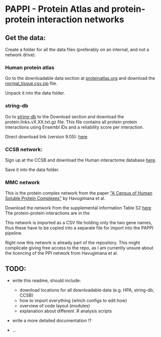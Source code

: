 PAPPI - Protein Atlas and protein-protein interaction networks
==============================================================

Get the data:
----------

Create a folder for all the data files (preferably on an internal, and not a network drive).


### Human protein atlas

Go to the downloadable data section at [proteinatlas.org](http://www.proteinatlas.org/about/download)
and download the [normal_tissue.csv.zip](http://www.proteinatlas.org/download/normal_tissue.csv.zip) file.

Unpack it into the data folder.


### string-db

Go to [string-db](http://string-db.org/) to the Download section
and download the protein.links.vX.XX.txt.gz file. This file contains all protein protein
interactions using Ensembl IDs and a reliability score per interaction.

Direct download link (version 9.05): [here](http://string-db.org/newstring_download/protein.links.v9.05.txt.gz)


### CCSB network:

Sign up at the CCSB and download the Human interactome database [here](http://interactome.dfci.harvard.edu/H_sapiens/).

Save it into the data folder.


### MMC network

This is the protein complex network from the paper ["A Census of Human Soluble Protein Complexes"](http://www.cell.com/abstract/S0092-8674(12)01006-9)
by Havugimana et al. 

Download the network from the supplemental information Table S2 [here](http://www.sciencedirect.com/science/article/pii/S0092867412010069)
The protein-protein interactions are in the 

This network is imported as a CSV file holding only the two gene names, thus these have to be copied
into a separate file for import into the PAPPI pipeline.

Right now this network is already part of the repository. This might complicate giving free access to the
repo, as I am currently unsure about the licencing of the PPI network from Havugimana et al.





  

TODO:
-----

- write this readme, should include:
	+ download locations for all downloadable data (e.g. HPA, string-db, CCSB)
	+ how to import everything (which configs to edit how)
	+ overview of code layout (modules)
	+ explanation about different .R analysis scripts
	
- write a more detailed documentation !?
- ...

